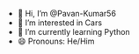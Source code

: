 - 👋 Hi, I’m @Pavan-Kumar56
- 👀 I’m interested in Cars
- 🌱 I’m currently learning Python
- 😄 Pronouns: He/Him
